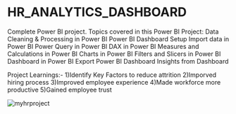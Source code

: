 # HR_ANALYTICS_DASHBOARD
Complete Power BI project. Topics covered in this Power BI Project:
Data Cleaning & Processing in Power BI
Power BI Dashboard Setup
Import data in Power BI
Power Query in Power BI
DAX in Power BI
Measures and Calculations in Power BI
Charts in Power BI
Filters and Slicers in Power BI
Dashboard in Power BI 
Export Power BI Dashboard
Insights from Dashboard 

Project Learnings:- 
1)Identify Key Factors to reduce attrition
2)Imporved hiring process
3)Improved employee experience
4)Made workforce more productive
5)Gained employee trust

![myhrproject](https://github.com/user-attachments/assets/870946ea-786f-480b-805d-d695b861293d)
